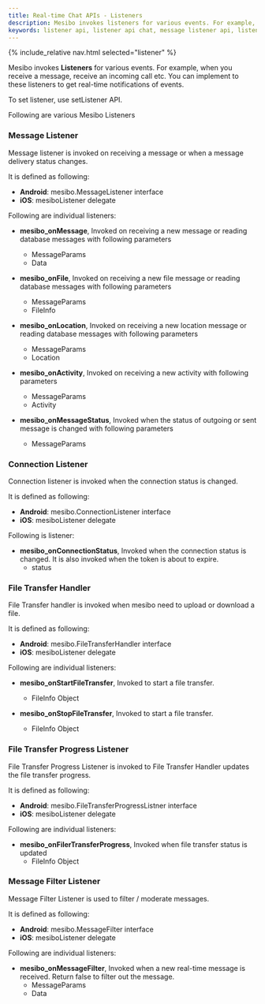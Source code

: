 ```yaml
---
title: Real-time Chat APIs - Listeners
description: Mesibo invokes listeners for various events. For example, when you receive a message, receive an incoming call etc. You can implement to these listeners to get real-time notifications of events.
keywords: listener api, listener api chat, message listener api, listener api for android, listener api for iOS 
---
```

{% include_relative nav.html selected="listener" %}

Mesibo invokes **Listeners** for various events. For example, when you receive a message, receive an incoming call etc. You can implement to these listeners to get real-time notifications of events.

To set listener, use setListener API.

Following are various Mesibo Listeners

### Message Listener
Message listener is invoked on receiving a message or when a message delivery status changes. 

It is defined as following:

- **Android**: mesibo.MessageListener interface
- **iOS**: mesiboListener delegate

Following are individual listeners:

- **mesibo_onMessage**, Invoked on receiving a new message or reading database messages with following parameters
  - MessageParams									
  - Data

- **mesibo_onFile**, Invoked on receiving a new file message or reading database messages with following parameters
  - MessageParams
  - FileInfo

- **mesibo_onLocation**, Invoked on receiving a new location message or reading database messages with following parameters
  - MessageParams
  - Location

- **mesibo_onActivity**, Invoked on receiving a new activity with following parameters
  - MessageParams
  - Activity

- **mesibo_onMessageStatus**, Invoked when the status of outgoing or sent message is changed with following parameters
  - MessageParams

### Connection Listener
Connection listener is invoked when the connection status is changed. 

It is defined as following:

- **Android**: mesibo.ConnectionListener interface
- **iOS**: mesiboListener delegate

Following is listener:

- **mesibo_onConnectionStatus**, Invoked when the connection status is changed. It is also invoked when the token is about to expire.
  - status

### File Transfer Handler
File Transfer handler is invoked when mesibo need to upload or download a file. 

It is defined as following:

- **Android**: mesibo.FileTransferHandler interface
- **iOS**: mesiboListener delegate

Following are individual listeners:

- **mesibo_onStartFileTransfer**, Invoked to start a file transfer.
  - FileInfo Object

- **mesibo_onStopFileTransfer**, Invoked to start a file transfer.
  - FileInfo Object                          

### File Transfer Progress Listener
File Transfer Progress Listener is invoked to File Transfer Handler updates the file transfer progress.

It is defined as following:

- **Android**: mesibo.FileTransferProgressListner interface
- **iOS**: mesiboListener delegate

Following are individual listeners:

- **mesibo_onFilerTransferProgress**, Invoked when file transfer status is updated
  - FileInfo Object                          

### Message Filter Listener
Message Filter Listener is used to filter / moderate messages.

It is defined as following:

- **Android**: mesibo.MessageFilter interface
- **iOS**: mesiboListener delegate

Following are individual listeners:

- **mesibo_onMessageFilter**, Invoked when a new real-time message is received. Return false to filter out the message.	
  - MessageParams
  - Data                           

